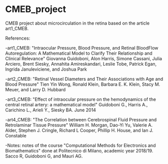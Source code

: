 # CMEB_project
CMEB project about microcirculation in the retina based on the article art1_CMEB.


References:

-art1_CMEB: "Intraocular Pressure, Blood Pressure, and Retinal BloodFlow Autoregulation: A Mathematical Model to Clarify Their Relationship and Clinical Relevance"
Giovanna Guidoboni, Alon Harris, Simone Cassani, Julia Arciero, Brent Siesky, Annahita Amireskandari, Leslie Tobe, Patrick Egan, Ingrida Januleviciene, and Joshua Park

-art2_CMEB: "Retinal Vessel Diameters and Their Associations with Age and Blood Pressure"
Tien Yin Wong, Ronald Klein, Barbara E. K. Klein, Stacy M. Meuer, and Larry D. Hubbard 

-art3_CMEB: "Effect of intraocular pressure on the hemodynamics of the central retinal artery: a mathematical model"
Guidoboni G., Harris A., Carichino L., Arieli Y., Siesky BA.
June 2014

-art4_CMEB: "The Correlation between Cerebrospinal Fluid Pressure and Retrolaminar Tissue Pressure"
William H. Morgan, Dao-Yi Yu, Valerie A. Alder, Stephen J. Cringle, Richard L Cooper,
Phillip H. House, and Ian J. Constable

-Notes: notes of the course "Computational Methods for Electronics and Biomathematics" done at Politecnico di Milano, academic year 2018/19.
Sacco R, Guidoboni G, and Mauri AG.
